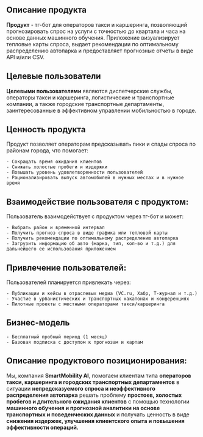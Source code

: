 
## Описание продукта

**Продукт** - тг-бот для операторов такси и каршеринга, позволяющий прогнозировать спрос на услуги с точностью до квартала и часа на основе данных машинного обучения. Приложение визуализирует тепловые карты спроса, выдает рекомендации по оптимальному распределению автопарка и предоставляет прогнозные отчеты в виде API и/или CSV.

## Целевые пользователи

**Целевыми пользователями** являются диспетчерские службы, операторы такси и каршеринга, логистические и транспортные компании, а также городские транспортные департаменты, заинтересованные в эффективном управлении мобильностью в городе.

## Ценность продукта

Продукт позволяет операторам предсказывать пики и спады спроса по районам города, что помогает:

    - Сокращать время ожидания клиентов
    - Снижать холостые пробеги и издержки
    - Повышать уровень удовлетворенности пользователей
    - Рационализировать выпуск автомобилей в нужных местах и в нужное время

## Взаимодействие пользователя с продуктом:

Пользователь взаимодействует с продуктом через тг-бот и может:

    - Выбрать район и временной интервал
    - Получить прогноз спроса в виде графика или тепловой карты
    - Получить рекомендации по оптимальному распределению автопарка
    - Загрузить информацию об авто (марка, тип, кол-во и т.д.) для дальнейшего ее использования приложением

## Привлечение пользователей:

Пользователей планируется привлекать через:

    - Публикации и кейсы в отраслевых медиа (VC.ru, Хабр, Т-журнал и т.д.)
    - Участие в урбанистических и транспортных хакатонах и конференциях
    - Пилотные проекты с местными операторами такси/каршеринга

## Бизнес-модель
    - Бесплатный пробный период (1 месяц)
    - Базовая подписка с доступом к прогнозам и картам

## Описание продуктового позиционирования:

Мы, компания **SmartMobility AI**,
помогаем клиентам типа **операторов такси, каршеринга и городских транспортных департаментов**
в ситуации **непредсказуемого спроса и неэффективного распределения автопарка**
решать проблему **простоев, холостых пробегов и длительного ожидания клиентов**
с помощью технологии **машинного обучения и прогнозной аналитики на основе транспортных и поведенческих данных**
и получать ценность в виде **снижения издержек, улучшения клиентского опыта и повышения эффективности операций.**